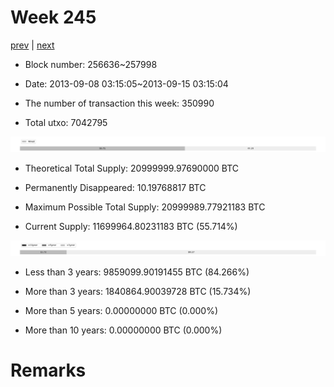 # Week 245

[prev](week0244.md) | [next](week0246.md)

- Block number: 256636~257998

- Date: 2013-09-08 03:15:05~2013-09-15 03:15:04

- The number of transaction this week: 350990

- Total utxo: 7042795

![](../images/mined_week0245.png)

- Theoretical Total Supply: 20999999.97690000 BTC

- Permanently Disappeared: 10.19768817 BTC

- Maximum Possible Total Supply: 20999989.77921183 BTC

- Current Supply: 11699964.80231183 BTC (55.714%)

![](../images/year_week0245.png)


- Less than 3 years: 9859099.90191455 BTC (84.266%)

- More than 3 years: 1840864.90039728 BTC (15.734%)

- More than 5 years: 0.00000000 BTC (0.000%)

- More than 10 years: 0.00000000 BTC (0.000%)

# Remarks

